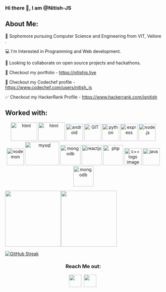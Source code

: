 ### Hi there 👋, I am @Nitish-JS

## About Me:



📝 Sophomore pursuing Computer Science and Engineering from VIT, Vellore .

💻 I'm Interested in Programming and Web development.

🤝 Looking to collaborate on open source projects and hackathons.

👋 Checkout my portfolio - https://nitishjs.live

👀 Checkout my Codechef profile - https://www.codechef.com/users/nitish_js

✅ Checkout my HackerRank Profile - https://www.hackerrank.com/jsnitish
  


## Worked with:

<p align="center">
      <img src="https://www.vectorlogo.zone/logos/w3_html5/w3_html5-icon.svg" alt="html" width="85" height="60"/> 
  <img src="https://www.vectorlogo.zone/logos/w3_css/w3_css-icon.svg" alt="html" width="85" height="60"/> 
      <img src="https://www.vectorlogo.zone/logos/javascript/javascript-icon.svg" alt="android" width="55" height="55"/>
      <img src="https://www.vectorlogo.zone/logos/git-scm/git-scm-icon.svg" alt="GIT" width="55" height="55"/> 
      <img src="https://www.vectorlogo.zone/logos/python/python-icon.svg" alt="python" width="55" height="55"/>
      <img src="https://www.vectorlogo.zone/logos/expressjs/expressjs-icon.svg" alt="express" width="55" height="55"/>
      <img src="https://www.vectorlogo.zone/logos/nodejs/nodejs-icon.svg" alt="node.js" width="55" height="55"/> 
      <img src="https://www.vectorlogo.zone/logos/nodemonio/nodemonio-icon.svg" alt="nodemon" width="55" height="55"/> 
      <img src="https://www.vectorlogo.zone/logos/mysql/mysql-ar21.svg" alt="mysql" width="110" height="75"/> 
      <img src="https://www.vectorlogo.zone/logos/mongodb/mongodb-icon.svg" alt="mongodb" width="65" height="65"/> 
      <img src="https://www.vectorlogo.zone/logos/reactjs/reactjs-icon.svg" alt="reactjs" width="65" height="65"/> 
      <img src="https://www.vectorlogo.zone/logos/php/php-ar21.svg" alt="php" width="65" height="65"/> 
      <img src="https://www.freeiconspng.com/uploads/c--logo-icon-0.png" width="55" height="55" alt="c++ logo image" />
      <img src="https://www.vectorlogo.zone/logos/java/java-ar21.svg" alt="java" width="55" height="55"/>
      <img src="https://www.vectorlogo.zone/logos/r-project/r-project-official.svg" alt="mongodb" width="65" height="65"/> 
      
</p>

<img height="180em" src="https://github-readme-stats.vercel.app/api?username=Nitish-JS&show_icons=true&hide_border=true&&count_private=true&include_all_commits=true&theme=dark" /><img height="180em" src="https://github-readme-stats.vercel.app/api/top-langs/?username=Nitish-JS&layout=compact" />

[![GitHub Streak](https://github-readme-streak-stats.herokuapp.com?user=Nitish-JS&theme=highcontrast)](https://git.io/streak-stats)

<!--   ![Github stats](https://github-readme-stats.vercel.app/api?username=Nitish-JS&theme=dark&show_icons=true&count_private=true)
  
  ![Top Languages](https://github-readme-stats.vercel.app/api/top-langs/?username=Nitish-JS&layout=compact)
 
 
 [![Nitish's github activity graph](https://activity-graph.herokuapp.com/graph?username=Nitish-JS&theme=react&area=true)](https://github.com/ashutosh00710/github-readme-activity-graph) -->






<center>
  <h3>Reach Me out: </h3>
  </center>

<p align="center">
<a href="https://www.linkedin.com/in/nitish-j-s" target="blank" >
  <img align="center" src="https://github.com/TheDudeThatCode/TheDudeThatCode/blob/master/Assets/Linkedin.svg" alt="" height="40" width="40" /></a>&nbsp;
<a href="mailto: jsnitish46@gmail.com" target="blank"><img align="center" src="https://github.com/TheDudeThatCode/TheDudeThatCode/blob/master/Assets/Gmail.svg" alt="" height="40" width="40" /></a>&nbsp;
  </p>
<!--
**Nitish-JS/Nitish-JS** is a ✨ _special_ ✨ repository because its `README.md` (this file) appears on your GitHub profile.

Here are some ideas to get you started:

- 🔭 I’m currently working on ...
- 🌱 I’m currently learning ...
- 👯 I’m looking to collaborate on ...
- 🤔 I’m looking for help with ...
- 💬 Ask me about ...
- 📫 How to reach me: ...
- 😄 Pronouns: ...
- ⚡ Fun fact: ...
-->
  
  
